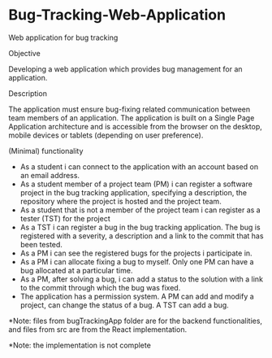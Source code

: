 # Bug-Tracking-Web-Application

Web application for bug tracking

Objective

Developing a web application which provides bug management for an application.

Description

The application must ensure bug-fixing related communication between team members of an application.
The application is built on a Single Page Application architecture and is accessible from the browser on the desktop, mobile devices or tablets (depending on user preference).

(Minimal) functionality
- As a student i can connect to the application with an account based on an email address.
- As a student member of a project team (PM) i can register a software project in the bug tracking application, specifying a description, the repository where the project is hosted and the project team.
- As a student that is not a member of the project team i can register as a tester (TST) for the project
- As a TST i can register a bug in the bug tracking application. The bug is registered with a severity, a description and a link to the commit that has been tested.
- As a PM i can see the registered bugs for the projects i participate in.
- As a PM i can allocate fixing a bug to myself. Only one PM can have a bug allocated at a particular time.
- As a PM, after solving a bug, i can add a status to the solution with a link to the commit through which the bug was fixed.
- The application has a permission system. A PM can add and modify a project, can change the status of a bug. A TST can add a bug.

*Note: files from bugTrackingApp folder are for the backend functionalities, and files from src are from the React implementation.

*Note: the implementation is not complete
